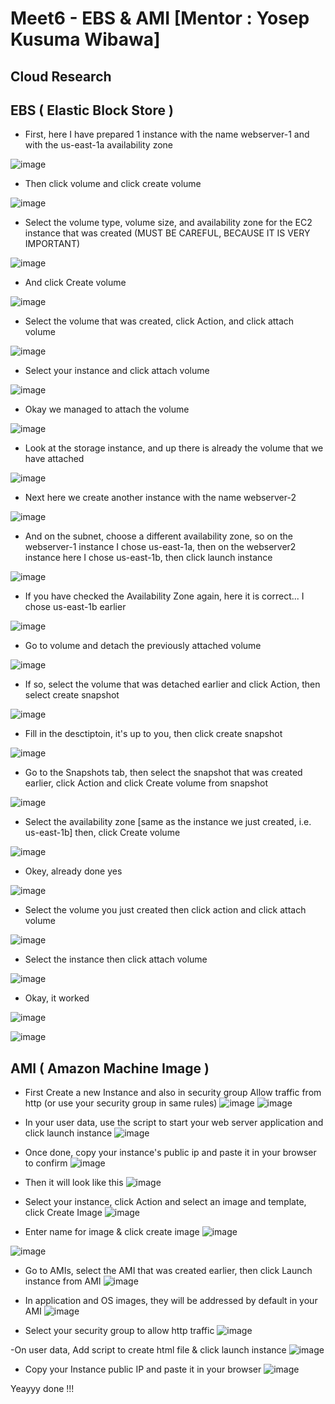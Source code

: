# Meet6 - EBS & AMI [Mentor : Yosep Kusuma Wibawa]

## Cloud Research
## EBS ( Elastic Block Store )
- First, here I have prepared 1 instance with the name webserver-1 and with the us-east-1a availability zone

![image](https://user-images.githubusercontent.com/121029600/223319358-6e8444da-05eb-49ca-9763-cdba155a3927.png)
- Then click volume and click create volume

![image](https://user-images.githubusercontent.com/121029600/223319827-f72e5e9d-93fa-47cb-9040-7f096950e66b.png)
- Select the volume type, volume size, and availability zone for the EC2 instance that was created (MUST BE CAREFUL, BECAUSE IT IS VERY IMPORTANT)

![image](https://user-images.githubusercontent.com/121029600/223320521-80d6d45b-9d48-43d8-b5e8-fb41f035e4a0.png)
- And click Create volume 

![image](https://user-images.githubusercontent.com/121029600/223320637-d0fb391c-0132-4a9f-8f06-03f8eb8ba679.png)
- Select the volume that was created, click Action, and click attach volume

![image](https://user-images.githubusercontent.com/121029600/223320909-73405c44-beb1-47c0-ad61-9f2c3ca26426.png)
- Select your instance and click attach volume

![image](https://user-images.githubusercontent.com/121029600/223321161-9cdf8713-f3a7-4b4c-9e22-a8c3a07599d1.png)
- Okay we managed to attach the volume

![image](https://user-images.githubusercontent.com/121029600/223321423-6a716d05-88fd-4e80-8874-6fddce2d6505.png)
- Look at the storage instance, and up there is already the volume that we have attached

![image](https://user-images.githubusercontent.com/121029600/223321861-d0189011-d09c-4799-a6c3-fff53abdb8b2.png)
- Next here we create another instance with the name webserver-2

![image](https://user-images.githubusercontent.com/121029600/223322199-0b288b71-f8a1-4984-bbfa-5e92ce466682.png)
- And on the subnet, choose a different availability zone, so on the webserver-1 instance I chose us-east-1a, then on the webserver2 instance here I chose us-east-1b, then click launch instance

![image](https://user-images.githubusercontent.com/121029600/223322451-ad283984-0b40-437c-8596-ad6d070dc753.png)
- If you have checked the Availability Zone again, here it is correct... I chose us-east-1b earlier

![image](https://user-images.githubusercontent.com/121029600/223323012-52aa06ed-6abe-4df0-92fd-363307c811a3.png)
- Go to volume and detach the previously attached volume

![image](https://user-images.githubusercontent.com/121029600/223323595-c45faa66-7a4f-4553-9cac-fe1c403abe0b.png)
- If so, select the volume that was detached earlier and click Action, then select create snapshot

![image](https://user-images.githubusercontent.com/121029600/223323943-ab3319a9-afe2-41de-99ba-e7d144ae95c2.png)
- Fill in the desctiptoin, it's up to you, then click create snapshot

![image](https://user-images.githubusercontent.com/121029600/223324247-618c5b54-34d6-412c-afa5-2e0fcfd71f81.png)
- Go to the Snapshots tab, then select the snapshot that was created earlier, click Action and click Create volume from snapshot

![image](https://user-images.githubusercontent.com/121029600/223324595-9521fb2b-794a-4ee3-9f39-8f177a12edd6.png)
- Select the availability zone [same as the instance we just created, i.e. us-east-1b] then, click Create volume 

![image](https://user-images.githubusercontent.com/121029600/223324876-2e72e1bd-019a-49bd-8252-375e30d9c99d.png)
- Okey, already done yes

![image](https://user-images.githubusercontent.com/121029600/223325255-0c9d210a-88c1-4bac-9c49-76edae52cab1.png)
- Select the volume you just created then click action and click attach volume

![image](https://user-images.githubusercontent.com/121029600/223325529-6178cfa6-49a6-4489-a091-e4a8e6adbac6.png)
- Select the instance then click attach volume

![image](https://user-images.githubusercontent.com/121029600/223325660-8df66cfd-f198-458a-bba9-218ee13e3e95.png)
- Okay, it worked

![image](https://user-images.githubusercontent.com/121029600/223325751-6f3b59f8-73ce-41d2-b4ee-f14d8a8cb32e.png)

![image](https://user-images.githubusercontent.com/121029600/223325823-e0b43af9-8024-4b20-bcd0-021da7e1d474.png)

## AMI ( Amazon Machine Image )
- First Create a new Instance and also in security group Allow traffic from http (or use your security group in same rules)
![image](https://user-images.githubusercontent.com/121029600/223326213-474f86ce-fd7c-4c94-a07e-57bab6600591.png)
![image](https://user-images.githubusercontent.com/121029600/223326240-947828a0-5331-46d6-8940-ccb2f0a2ce9b.png)

- In your user data, use the script to start your web server application and click launch instance
![image](https://user-images.githubusercontent.com/121029600/223326576-cdd8f4eb-f275-488c-8aef-c9c840797155.png)

- Once done, copy your instance's public ip and paste it in your browser to confirm 
![image](https://user-images.githubusercontent.com/121029600/223326771-45f37f86-5376-452a-a7fc-3129f66f0430.png)

- Then it will look like this
![image](https://user-images.githubusercontent.com/121029600/223326878-1cc2cbd0-ea93-4377-b914-7b061e817a0c.png)

- Select your instance, click Action and select an image and template, click Create Image
![image](https://user-images.githubusercontent.com/121029600/223327115-db965006-8786-4378-b132-c006a65ea7bd.png)

- Enter name for image & click create image
![image](https://user-images.githubusercontent.com/121029600/223327245-497d675d-2943-4670-b782-313c3501b8d6.png)

![image](https://user-images.githubusercontent.com/121029600/223327280-76862b5f-eba0-4f46-bbcb-5f3a3ad2cb2c.png)

- Go to AMIs, select the AMI that was created earlier, then click Launch instance from AMI
![image](https://user-images.githubusercontent.com/121029600/223327680-3721365e-5caa-42a0-989d-134be2599b2f.png)

- In application and OS images, they will be addressed by default in your AMI
![image](https://user-images.githubusercontent.com/121029600/223328078-9f715264-3a42-4e8e-b41f-48acbe78ebec.png)

- Select your security group to allow http traffic
![image](https://user-images.githubusercontent.com/121029600/223328234-d7c9a598-10b8-4909-8a50-fc9ffa742c18.png)

-On user data, Add script to create html file & click launch instance
![image](https://user-images.githubusercontent.com/121029600/223328481-03068ad2-fc07-4df2-8ed0-4dcbdc8aea3b.png)

- Copy your Instance public IP and paste it in your browser
![image](https://user-images.githubusercontent.com/121029600/223328958-41224119-c1f0-4123-b6c9-a40acf424468.png)

Yeayyy done !!! 
